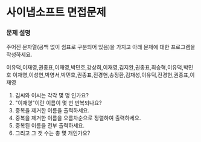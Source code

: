 # 사이냅소프트 면접문제

### 문제 설명

주어진 문자열(공백 없이 쉼표로 구분되어 있음)을 가지고 아래 문제에 대한 프로그램을 작성하세요.

이유덕,이재영,권종표,이재영,박민호,강상희,이재영,김지완,권종표,최승혁,이유덕,박민호
이재영,이성연,박영서,박민호,권종표,전경헌,송정환,김재성,이유덕,전경헌,권종표,이재영

 1. 김씨와 이씨는 각각 몇 명 인가요?
 2. "이재영"이란 이름이 몇 번 반복되나요?
 3. 중복을 제거한 이름을 출력하세요.
 4. 중복을 제거한 이름을 오름차순으로 정렬하여 출력하세요.
 5. 중복된 이름을 전부 출력하세요.
 6. 그리고 그 갯 수는 총 몇 개인가요?
